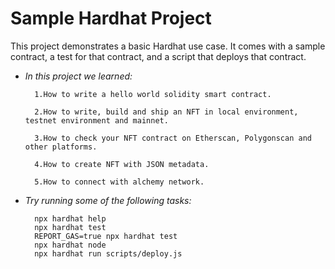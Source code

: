 # Sample Hardhat Project

This project demonstrates a basic Hardhat use case. It comes with a sample contract, a test for that contract, and a script that deploys that contract.

* *In this project we learned:*
  
        1.How to write a hello world solidity smart contract.
  
        2.How to write, build and ship an NFT in local environment, testnet environment and mainnet.
  
        3.How to check your NFT contract on Etherscan, Polygonscan and other platforms.
  
        4.How to create NFT with JSON metadata.
  
        5.How to connect with alchemy network.

* *Try running some of the following tasks:*

        npx hardhat help
        npx hardhat test
        REPORT_GAS=true npx hardhat test
        npx hardhat node
        npx hardhat run scripts/deploy.js
